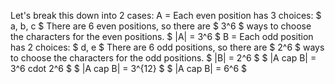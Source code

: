 Let's break this down into 2 cases:
A = Each even position has 3 choices: $ a, b, c $
There are 6 even positions, so there are $ 3^6 $ ways to choose the characters for the even positions.
$ |A| = 3^6 $
B = Each odd position has 2 choices: $ d, e $
There are 6 odd positions, so there are $ 2^6 $ ways to choose the characters for the odd positions.
$ |B| = 2^6 $
$ |A cap B| = 3^6 cdot 2^6 $
$ |A cap B| = 3^{12} $
$ |A cap B| = 6^6 $
